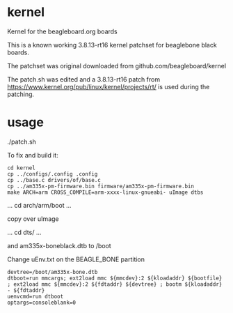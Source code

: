 kernel
======

Kernel for the beagleboard.org boards

This is a known working 3.8.13-rt16 kernel patchset for beaglebone black boards.

The patchset was original downloaded from github.com/beagleboard/kernel 

The patch.sh was edited and a 3.8.13-rt16 patch from https://www.kernel.org/pub/linux/kernel/projects/rt/
is used during the patching.

usage
======

./patch.sh

To fix and build it:

```
cd kernel
cp ../configs/.config .config
cp ../base.c drivers/of/base.c
cp ../am335x-pm-firmware.bin firmware/am335x-pm-firmware.bin
make ARCH=arm CROSS_COMPILE=arm-xxxx-linux-gnueabi- uImage dtbs
```
...
cd arch/arm/boot
...

copy over uImage

...
cd dts/
...

and am335x-boneblack.dtb to /boot

Change uEnv.txt on the BEAGLE_BONE partition

```
devtree=/boot/am335x-bone.dtb
dtboot=run mmcargs; ext2load mmc ${mmcdev}:2 ${kloadaddr} ${bootfile} ; ext2load mmc ${mmcdev}:2 ${fdtaddr} ${devtree} ; bootm ${kloadaddr} - ${fdtaddr}
uenvcmd=run dtboot
optargs=consoleblank=0
```
